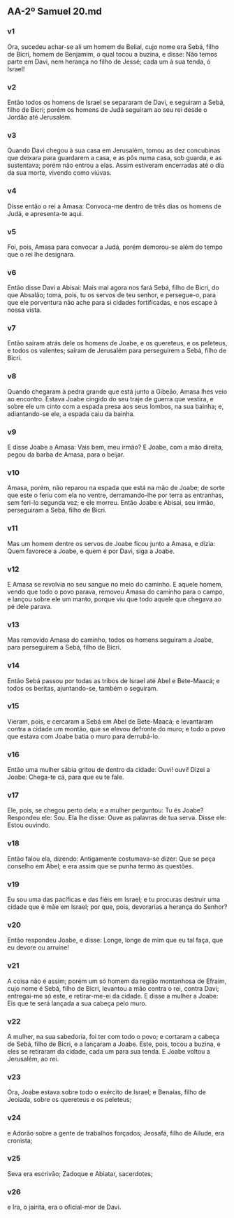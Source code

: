 ## AA-2º Samuel 20.md
### v1
 Ora, sucedeu achar-se ali um homem de Belial, cujo nome era Sebá, filho de Bicri, homem de Benjamim, o qual tocou a buzina, e disse: Não temos parte em Davi, nem herança no filho de Jessé; cada um à sua tenda, ó Israel!
### v2
 Então todos os homens de Israel se separaram de Davi, e seguiram a Sebá, filho de Bicri; porém os homens de Judá seguiram ao seu rei desde o Jordão até Jerusalém.
### v3
 Quando Davi chegou à sua casa em Jerusalém, tomou as dez concubinas que deixara para guardarem a casa, e as pôs numa casa, sob guarda, e as sustentava; porém não entrou a elas. Assim estiveram encerradas até o dia da sua morte, vivendo como viúvas.
### v4
 Disse então o rei a Amasa: Convoca-me dentro de três dias os homens de Judá, e apresenta-te aqui.
### v5
 Foi, pois, Amasa para convocar a Judá, porém demorou-se além do tempo que o rei lhe designara.
### v6
 Então disse Davi a Abisai: Mais mal agora nos fará Sebá, filho de Bicri, do que Absalão; toma, pois, tu os servos de teu senhor, e persegue-o, para que ele porventura não ache para si cidades fortificadas, e nos escape à nossa vista.
### v7
 Então saíram atrás dele os homens de Joabe, e os quereteus, e os peleteus, e todos os valentes; saíram de Jerusalém para perseguirem a Sebá, filho de Bicri.
### v8
 Quando chegaram à pedra grande que está junto a Gibeão, Amasa lhes veio ao encontro. Estava Joabe cingido do seu traje de guerra que vestira, e sobre ele um cinto com a espada presa aos seus lombos, na sua bainha; e, adiantando-se ele, a espada caiu da bainha.
### v9
 E disse Joabe a Amasa: Vais bem, meu irmão? E Joabe, com a mão direita, pegou da barba de Amasa, para o beijar.
### v10
 Amasa, porém, não reparou na espada que está na mão de Joabe; de sorte que este o feriu com ela no ventre, derramando-lhe por terra as entranhas, sem feri-lo segunda vez; e ele morreu. Então Joabe e Abisai, seu irmão, perseguiram a Sebá, filho de Bicri.
### v11
 Mas um homem dentre os servos de Joabe ficou junto a Amasa, e dizia: Quem favorece a Joabe, e quem é por Davi, siga a Joabe.
### v12
 E Amasa se revolvia no seu sangue no meio do caminho. E aquele homem, vendo que todo o povo parava, removeu Amasa do caminho para o campo, e lançou sobre ele um manto, porque viu que todo aquele que chegava ao pé dele parava.
### v13
 Mas removido Amasa do caminho, todos os homens seguiram a Joabe, para perseguirem a Sebá, filho de Bicri.
### v14
 Então Sebá passou por todas as tribos de Israel até Abel e Bete-Maacá; e todos os beritas, ajuntando-se, também o seguiram.
### v15
 Vieram, pois, e cercaram a Sebá em Abel de Bete-Maacá; e levantaram contra a cidade um montão, que se elevou defronte do muro; e todo o povo que estava com Joabe batia o muro para derrubá-lo.
### v16
 Então uma mulher sábia gritou de dentro da cidade: Ouvi! ouvi! Dizei a Joabe: Chega-te cá, para que eu te fale.
### v17
 Ele, pois, se chegou perto dela; e a mulher perguntou: Tu és Joabe? Respondeu ele: Sou. Ela lhe disse: Ouve as palavras de tua serva. Disse ele: Estou ouvindo.
### v18
 Então falou ela, dizendo: Antigamente costumava-se dizer: Que se peça conselho em Abel; e era assim que se punha termo às questões.
### v19
 Eu sou uma das pacíficas e das fiéis em Israel; e tu procuras destruir uma cidade que é mãe em Israel; por que, pois, devorarias a herança do Senhor?
### v20
 Então respondeu Joabe, e disse: Longe, longe de mim que eu tal faça, que eu devore ou arruíne!
### v21
 A coisa não é assim; porém um só homem da região montanhosa de Efraim, cujo nome é Sebá, filho de Bicri, levantou a mão contra o rei, contra Davi; entregai-me só este, e retirar-me-ei da cidade. E disse a mulher a Joabe: Eis que te será lançada a sua cabeça pelo muro.
### v22
 A mulher, na sua sabedoria, foi ter com todo o povo; e cortaram a cabeça de Sebá, filho de Bicri, e a lançaram a Joabe. Este, pois, tocou a buzina, e eles se retiraram da cidade, cada um para sua tenda. E Joabe voltou a Jerusalém, ao rei.
### v23
 Ora, Joabe estava sobre todo o exército de Israel; e Benaías, filho de Jeoiada, sobre os quereteus e os peleteus;
### v24
 e Adorão sobre a gente de trabalhos forçados; Jeosafá, filho de Ailude, era cronista;
### v25
 Seva era escrivão; Zadoque e Abiatar, sacerdotes;
### v26
 e Ira, o jairita, era o oficial-mor de Davi.
